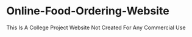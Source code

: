 # Online-Food-Ordering-Website
This Is A College Project Website Not Created For Any Commercial Use
